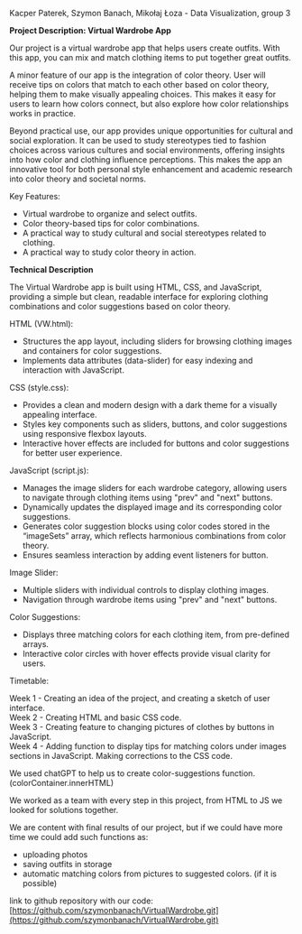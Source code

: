 Kacper Paterek, Szymon Banach, Mikołaj Łoza \- Data Visualization, group 3

**Project Description: Virtual Wardrobe App**

Our project is a virtual wardrobe app that helps users create outfits. With this app, you can mix and match clothing items to put together great outfits.

A minor feature of our app is the integration of color theory. User will receive tips on colors that match to each other based on color theory, helping them to make visually appealing choices. This makes it easy for users to learn how colors connect, but also explore how color relationships works in practice.

Beyond practical use, our app provides unique opportunities for cultural and social exploration. It can be used to study stereotypes tied to fashion choices across various cultures and social environments, offering insights into how color and clothing influence perceptions. This makes the app an innovative tool for both personal style enhancement and academic research into color theory and societal norms.

Key Features:

* Virtual wardrobe to organize and select outfits.  
* Color theory-based tips for color combinations.  
* A practical way to study cultural and social stereotypes related to clothing.  
* A practical way to study color theory in action.

 

**Technical Description**

 The Virtual Wardrobe app is built using HTML, CSS, and JavaScript, providing a simple but clean, readable interface for exploring clothing combinations and color suggestions based on color theory.

HTML (VW.html):

* Structures the app layout, including sliders for browsing clothing images and containers for color suggestions.  
* Implements data attributes (data-slider) for easy indexing and interaction with JavaScript.

CSS (style.css):

* Provides a clean and modern design with a dark theme for a visually appealing interface.  
* Styles key components such as sliders, buttons, and color suggestions using responsive flexbox layouts.  
* Interactive hover effects are included for buttons and color suggestions for better user experience.

JavaScript (script.js):

* Manages the image sliders for each wardrobe category, allowing users to navigate through clothing items using "prev" and "next" buttons.  
* Dynamically updates the displayed image and its corresponding color suggestions.  
* Generates color suggestion blocks using color codes stored in the “imageSets” array, which reflects harmonious combinations from color theory.  
* Ensures seamless interaction by adding event listeners for button.

Image Slider:

* Multiple sliders with individual controls to display clothing images.  
* Navigation through wardrobe items using "prev" and "next" buttons.

Color Suggestions:

* Displays three matching colors for each clothing item, from pre-defined arrays.  
* Interactive color circles with hover effects provide visual clarity for users.

Timetable:

Week 1 \- Creating an idea of the project, and creating a sketch of user interface.  
Week 2 \- Creating HTML and basic CSS code.  
Week 3 \- Creating feature to changing pictures of clothes by buttons in JavaScript.  
Week 4 \- Adding function to display tips for matching colors under images sections in JavaScript. Making corrections to the CSS code.

We used chatGPT to help us to create color-suggestions function. (colorContainer.innerHTML)

We worked as a team with every step in this project, from HTML to JS we looked for solutions together.

We are content with final results of our project, but if we could have more time we could add such functions as: 

* uploading photos  
* saving outfits in storage  
* automatic matching colors from pictures to suggested colors. (if it is possible)

link to github repository with our code: [https://github.com/szymonbanach/VirtualWardrobe.git](https://github.com/szymonbanach/VirtualWardrobe.git)